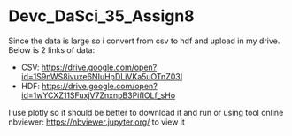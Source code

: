 # Devc_DaSci_35_Assign8
Since the data is large so i convert from csv to hdf and upload in my drive. Below is 2 links of data:
  + CSV: https://drive.google.com/open?id=1S9nWS8ivuxe6NIuHpDLiVKa5uOTnZ03I
  + HDF: https://drive.google.com/open?id=1wYCXZ11SFuxjV7ZnxnpB3PifIOLf_sHo

I use plotly so it should be better to download it and run or using tool online nbviewer: https://nbviewer.jupyter.org/ to view it

